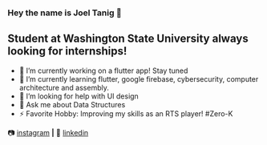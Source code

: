 ### Hey the name is Joel Tanig 👋

## Student at Washington State University always looking for internships!


- 🔭 I’m currently working on a flutter app! Stay tuned
- 🌱 I’m currently learning flutter, google firebase, cybersecurity, computer architecture and assembly. 
- 🤔 I’m looking for help with UI design
- 💬 Ask me about Data Structures
- ⚡ Favorite Hobby: Improving my skills as an RTS player! #Zero-K 


📷 [instagram][instagram] **|** 
👔 [linkedin][linkedin]


[instagram]: https://instagram.com/joelt77
[linkedin]: https://www.linkedin.com/in/joel-tanig-bb24711aa/
